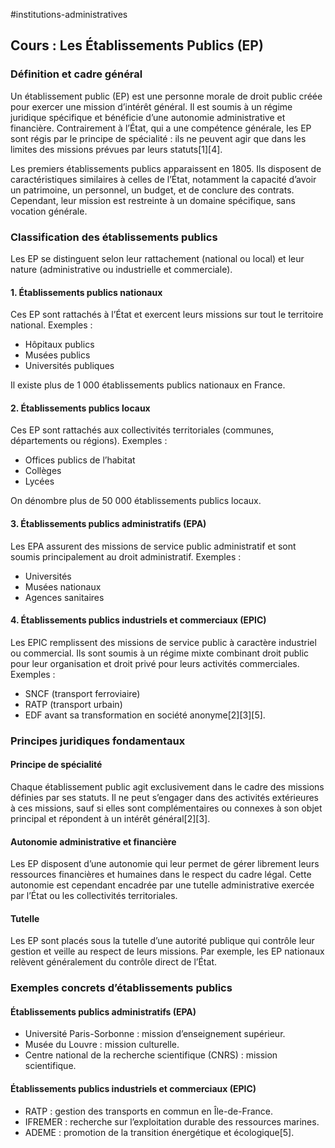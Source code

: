 #institutions-administratives 
## Cours : Les Établissements Publics (EP)

### **Définition et cadre général**
Un établissement public (EP) est une personne morale de droit public créée pour exercer une mission d’intérêt général. Il est soumis à un régime juridique spécifique et bénéficie d’une autonomie administrative et financière. Contrairement à l’État, qui a une compétence générale, les EP sont régis par le principe de spécialité : ils ne peuvent agir que dans les limites des missions prévues par leurs statuts[1][4].

Les premiers établissements publics apparaissent en 1805. Ils disposent de caractéristiques similaires à celles de l’État, notamment la capacité d’avoir un patrimoine, un personnel, un budget, et de conclure des contrats. Cependant, leur mission est restreinte à un domaine spécifique, sans vocation générale.

### **Classification des établissements publics**
Les EP se distinguent selon leur rattachement (national ou local) et leur nature (administrative ou industrielle et commerciale).

#### **1. Établissements publics nationaux**
Ces EP sont rattachés à l’État et exercent leurs missions sur tout le territoire national. Exemples :
- Hôpitaux publics
- Musées publics
- Universités publiques

Il existe plus de 1 000 établissements publics nationaux en France.

#### **2. Établissements publics locaux**
Ces EP sont rattachés aux collectivités territoriales (communes, départements ou régions). Exemples :
- Offices publics de l’habitat
- Collèges
- Lycées

On dénombre plus de 50 000 établissements publics locaux.

#### **3. Établissements publics administratifs (EPA)**
Les EPA assurent des missions de service public administratif et sont soumis principalement au droit administratif. Exemples :
- Universités
- Musées nationaux
- Agences sanitaires

#### **4. Établissements publics industriels et commerciaux (EPIC)**
Les EPIC remplissent des missions de service public à caractère industriel ou commercial. Ils sont soumis à un régime mixte combinant droit public pour leur organisation et droit privé pour leurs activités commerciales. Exemples :
- SNCF (transport ferroviaire)
- RATP (transport urbain)
- EDF avant sa transformation en société anonyme[2][3][5].

### **Principes juridiques fondamentaux**

#### **Principe de spécialité**
Chaque établissement public agit exclusivement dans le cadre des missions définies par ses statuts. Il ne peut s’engager dans des activités extérieures à ces missions, sauf si elles sont complémentaires ou connexes à son objet principal et répondent à un intérêt général[2][3].

#### **Autonomie administrative et financière**
Les EP disposent d’une autonomie qui leur permet de gérer librement leurs ressources financières et humaines dans le respect du cadre légal. Cette autonomie est cependant encadrée par une tutelle administrative exercée par l’État ou les collectivités territoriales.

#### **Tutelle**
Les EP sont placés sous la tutelle d’une autorité publique qui contrôle leur gestion et veille au respect de leurs missions. Par exemple, les EP nationaux relèvent généralement du contrôle direct de l’État.

### **Exemples concrets d’établissements publics**

#### **Établissements publics administratifs (EPA)**
- Université Paris-Sorbonne : mission d’enseignement supérieur.
- Musée du Louvre : mission culturelle.
- Centre national de la recherche scientifique (CNRS) : mission scientifique.

#### **Établissements publics industriels et commerciaux (EPIC)**
- RATP : gestion des transports en commun en Île-de-France.
- IFREMER : recherche sur l’exploitation durable des ressources marines.
- ADEME : promotion de la transition énergétique et écologique[5].

